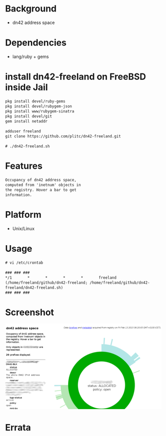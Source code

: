 
Background
==========
* dn42 address space

Dependencies
============
* lang/ruby + gems

install dn42-freeland on FreeBSD inside Jail
============================================
```
pkg install devel/ruby-gems
pkg install devel/rubygem-json
pkg install www/rubygem-sinatra
pkg install devel/git
gem install netaddr

adduser freeland
git clone https://github.com/plitc/dn42-freeland.git

# ./dn42-freeland.sh
```

Features
========
```
Occupancy of dn42 address space,
computed from 'inetnum' objects in
the registry. Hover a bar to get
information.
```
Platform
========
* Unix/Linux

Usage
=====
```
# vi /etc/crontab

### ### ###
*/1       *       *       *       *       freeland   (/home/freeland/github/dn42-freeland; /home/freeland/github/dn42-freeland/dn42-freeland.sh)
### ### ###
```
Screenshot
==========
![dn42-freeland](/content/dn42-freeland.jpg)

Errata
======

